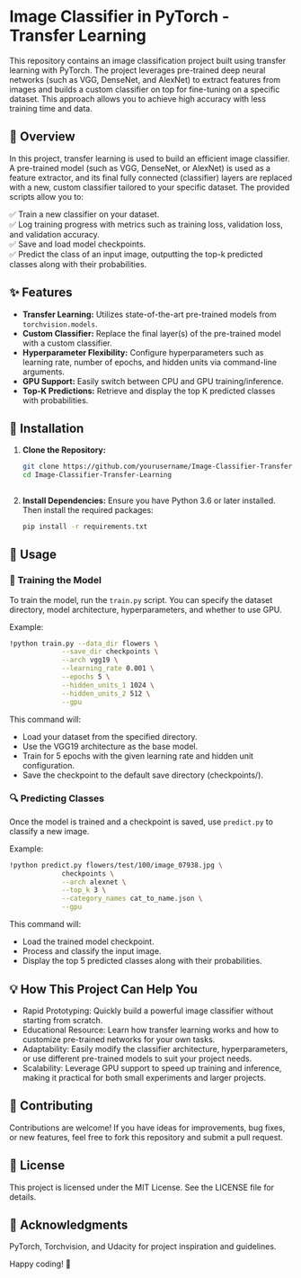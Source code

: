 # Image Classifier in PyTorch - Transfer Learning

This repository contains an image classification project built using transfer learning with PyTorch. The project leverages pre-trained deep neural networks (such as VGG, DenseNet, and AlexNet) to extract features from images and builds a custom classifier on top for fine-tuning on a specific dataset. This approach allows you to achieve high accuracy with less training time and data.

## 📌 Overview

In this project, transfer learning is used to build an efficient image classifier. A pre-trained model (such as VGG, DenseNet, or AlexNet) is used as a feature extractor, and its final fully connected (classifier) layers are replaced with a new, custom classifier tailored to your specific dataset. The provided scripts allow you to:

 ✅ Train a new classifier on your dataset. \
 ✅ Log training progress with metrics such as training loss, validation loss, and validation accuracy. \
 ✅ Save and load model checkpoints. \
 ✅ Predict the class of an input image, outputting the top-k predicted classes along with their probabilities.


## ✨ Features

- **Transfer Learning:** Utilizes state-of-the-art pre-trained models from `torchvision.models`.
- **Custom Classifier:** Replace the final layer(s) of the pre-trained model with a custom classifier.
- **Hyperparameter Flexibility:** Configure hyperparameters such as learning rate, number of epochs, and hidden units via command-line arguments.
- **GPU Support:** Easily switch between CPU and GPU training/inference.
- **Top-K Predictions:** Retrieve and display the top K predicted classes with probabilities.

## 🔧 Installation

1. **Clone the Repository:**

   ```bash
   git clone https://github.com/yourusername/Image-Classifier-Transfer-Learning.git
   cd Image-Classifier-Transfer-Learning
  
2. **Install Dependencies:**
Ensure you have Python 3.6 or later installed. Then install the required packages:

    ```bash
    pip install -r requirements.txt
    ```

## 🚀 Usage
### 🎯 Training the Model
To train the model, run the `train.py` script. You can specify the dataset directory, model architecture, hyperparameters, and whether to use GPU.

Example:

  ```bash
  !python train.py --data_dir flowers \
               --save_dir checkpoints \
               --arch vgg19 \
               --learning_rate 0.001 \
               --epochs 5 \
               --hidden_units_1 1024 \
               --hidden_units_2 512 \
               --gpu
   ```
This command will:
- Load your dataset from the specified directory.
- Use the VGG19 architecture as the base model.
- Train for 5 epochs with the given learning rate and hidden unit configuration.
- Save the checkpoint to the default save directory (checkpoints/).

### 🔍 Predicting Classes
Once the model is trained and a checkpoint is saved, use `predict.py` to classify a new image.

Example:
  ```bash
  !python predict.py flowers/test/100/image_07938.jpg \
               checkpoints \
               --arch alexnet \
               --top_k 3 \
               --category_names cat_to_name.json \
               --gpu
  ```

This command will:
- Load the trained model checkpoint.
- Process and classify the input image.
- Display the top 5 predicted classes along with their probabilities.


## 💡 How This Project Can Help You
- Rapid Prototyping: Quickly build a powerful image classifier without starting from scratch.
- Educational Resource: Learn how transfer learning works and how to customize pre-trained networks for your own tasks.
- Adaptability: Easily modify the classifier architecture, hyperparameters, or use different pre-trained models to suit your project needs.
- Scalability: Leverage GPU support to speed up training and inference, making it practical for both small experiments and larger projects.

## 🤝 Contributing
Contributions are welcome! If you have ideas for improvements, bug fixes, or new features, feel free to fork this repository and submit a pull request. 

## 📜 License
This project is licensed under the MIT License. See the LICENSE file for details.

## 🙌 Acknowledgments
PyTorch, Torchvision, and Udacity for project inspiration and guidelines.

Happy coding! 🚀

